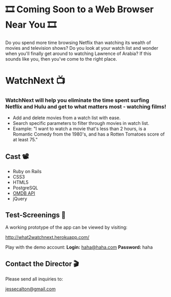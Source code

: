 # 🎞 Coming Soon to a Web Browser Near You 🎞

Do you spend more time browsing Netflix than watching its wealth of movies and television shows? Do you look at your watch list and wonder when you'll finally get around to watching Lawrence of Arabia? If this sounds like you, then you've come to the right place.

# WatchNext 📺 

### WatchNext will help you eliminate the time spent surfing Netflix and Hulu and get to what matters most - watching films! 

* Add and delete movies from a watch list with ease.
* Search specific parameters to filter through movies in watch list.
* Example: "I want to watch a movie that's less than 2 hours, is a Romantic Comedy from the 1980's, and has a Rotten Tomatoes score of at least 75."

## Cast 📽️

* Ruby on Rails
* CSS3
* HTML5
* PostgreSQL
* [OMDB API](http://www.omdbapi.com)
* jQuery

## Test-Screenings 📼

A working prototype of the app can be viewed by visiting:

<http://what2watchnext.herokuapp.com/>

Play with the demo account:
**Login:** haha@haha.com
**Password:** haha

## Contact the Director 🎬

Please send all inquiries to: 

<jessecalton@gmail.com>
